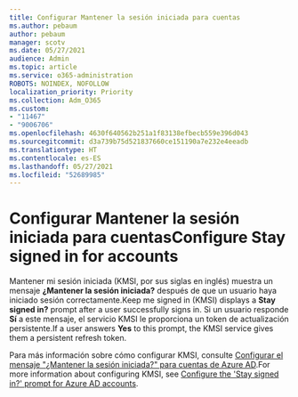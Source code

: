 ```yaml
---
title: Configurar Mantener la sesión iniciada para cuentas
ms.author: pebaum
author: pebaum
manager: scotv
ms.date: 05/27/2021
audience: Admin
ms.topic: article
ms.service: o365-administration
ROBOTS: NOINDEX, NOFOLLOW
localization_priority: Priority
ms.collection: Adm_O365
ms.custom:
- "11467"
- "9006706"
ms.openlocfilehash: 4630f640562b251a1f83138efbecb559e396d043
ms.sourcegitcommit: d3a739b75d521837660ce151190a7e232e4eeadb
ms.translationtype: HT
ms.contentlocale: es-ES
ms.lasthandoff: 05/27/2021
ms.locfileid: "52689985"
---
```

# <a name="configure-stay-signed-in-for-accounts"></a><span data-ttu-id="a8587-102">Configurar Mantener la sesión iniciada para cuentas</span><span class="sxs-lookup"><span data-stu-id="a8587-102">Configure Stay signed in for accounts</span></span>

<span data-ttu-id="a8587-103">Mantener mi sesión iniciada (KMSI, por sus siglas en inglés) muestra un mensaje **¿Mantener la sesión iniciada?** después de que un usuario haya iniciado sesión correctamente.</span><span class="sxs-lookup"><span data-stu-id="a8587-103">Keep me signed in (KMSI) displays a **Stay signed in?** prompt after a user successfully signs in.</span></span> <span data-ttu-id="a8587-104">Si un usuario responde **Sí** a este mensaje, el servicio KMSI le proporciona un token de actualización persistente.</span><span class="sxs-lookup"><span data-stu-id="a8587-104">If a user answers **Yes** to this prompt, the KMSI service gives them a persistent refresh token.</span></span> 

<span data-ttu-id="a8587-105">Para más información sobre cómo configurar KMSI, consulte [Configurar el mensaje "¿Mantener la sesión iniciada?" para cuentas de Azure AD](/azure/active-directory/fundamentals/keep-me-signed-in).</span><span class="sxs-lookup"><span data-stu-id="a8587-105">For more information about configuring KMSI, see [Configure the 'Stay signed in?' prompt for Azure AD accounts](/azure/active-directory/fundamentals/keep-me-signed-in).</span></span>